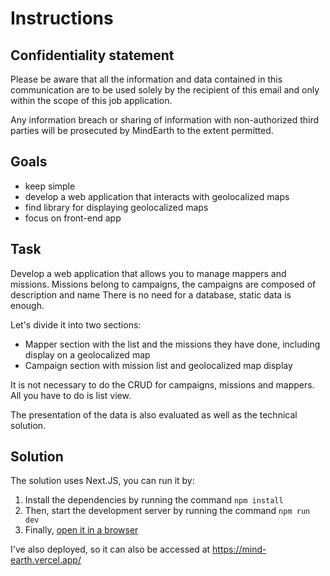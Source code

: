 # Instructions

## Confidentiality statement
Please be aware that all the information and data contained in this communication are to be used solely by the recipient of this email and only within the scope of this job application.

Any information breach or sharing of information with non-authorized third parties will be prosecuted by MindEarth to the extent permitted.

## Goals
 - keep simple
 - develop a web application that interacts with geolocalized maps
 - find library for displaying geolocalized maps
 - focus on front-end app

## Task
Develop a web application that allows you to manage mappers and missions.
Missions belong to campaigns, the campaigns are composed of description and name
There is no need for a database, static data is enough.

Let's divide it into two sections:
 - Mapper section with the list and the missions they have done, including display on a geolocalized map
 - Campaign section with mission list and geolocalized map display

It is not necessary to do the CRUD for campaigns, missions and mappers. 
All you have to do is list view.

The presentation of the data is also evaluated as well as the technical solution.

## Solution

The solution uses Next.JS, you can run it by:

1. Install the dependencies by running the command `npm install`
2. Then, start the development server by running the command `npm run dev`
3. Finally, [open it in a browser](http://localhost:3000)

I've also deployed, so it can also be accessed at https://mind-earth.vercel.app/